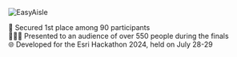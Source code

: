 ![EasyAisle](https://github.com/user-attachments/assets/91e6f033-4892-47e8-8258-223a9a870068)

🥇 Secured 1st place among 90 participants <br>
🧑‍🤝‍🧑 Presented to an audience of over 550 people during the finals <br>
🌐 Developed for the Esri Hackathon 2024, held on July 28-29 <br>
